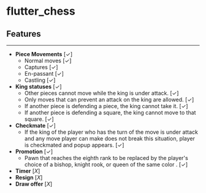 # flutter_chess

## Features
---
 - **Piece Movements** [✓] 
   - Normal moves [✓]
   - Captures [✓]
   - En-passant [✓]
   - Castling [✓]
 - **King statuses** [✓]
   - Other pieces cannot move while the king is under attack. [✓]
   - Only moves that can prevent an attack on the king are allowed. [✓]
   - If another piece is defending a piece, the king cannot take it. [✓]
   - If another piece is defending a square, the king cannot move to that square. [✓]
 - **Checkmate** [✓]
   - If the king of the player who has the turn of the move is under attack and any move player can make does not break this situation, player is checkmated and popup appears. [✓]
 - **Promotion** [✓]
   - Pawn that reaches the eighth rank to be replaced by the player's choice of a bishop, knight rook, or queen of the same color . [✓]
 - **Timer** [*X*]
 - **Resign** [*X*]
 - **Draw offer** [*X*]
